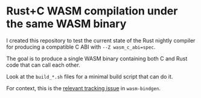 # Rust+C WASM compilation under the same WASM binary

I created this repository to test the current state of the Rust nightly compiler for producing a compatible C ABI with `--Z wasm_c_abi=spec`.

The goal is to produce a single WASM binary containing both C and Rust code that can call each other.

Look at the `build_*.sh` files for a minimal build script that can do it.

For context, this is the [relevant tracking issue](https://github.com/rustwasm/wasm-bindgen/issues/3454) in `wasm-bindgen`.
